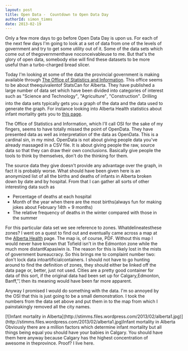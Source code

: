 ```yaml
---
layout: post
title: Open Data -  Countdown to Open Data Day
authorId: simon_timms
date: 2013-02-19
---
```


Only a few more days to go before Open Data Day is upon us. For each of the next few days I'm going to look at a set of data from one of the levels of government and try to get some utility out of it. Some of the data sets which come out of thegovernmenthave noconceivableuse to me. But that's the glory of open data, somebody else will find these datasets to be more useful than a turbo-charged bread slicer.

Today I'm looking at some of the data the provincial government is making available through [The Office of Statistics and Information](https://osi.alberta.ca/). This office seems to be about theequivalentof StatsCan for Alberta. They have published a large number of data set which have been divided into categories of interest such as "Science and Technology", "Agriculture", "Construction". Drilling into the data sets typically gets you a graph of the data and the data used to generate the graph. For instance looking into Alberta Health statistics about infant mortality gets you to [this page](https://osi.alberta.ca/osi-content/Pages/Catalogue.aspx?ipid=943&GOAViewMode=factsheet).

The Office of Statistics and Information, which I'll call OSI for the sake of my fingers, seems to have totally missed the point of OpenData. They have presented data as well as interpretation of the data as OpenData. This is a cardinal sin, in my mind. OpenData is not about giving people data you've already massaged in a CSV file. It is about giving people the raw, source data so that they can draw their own conclusions. Basically give people the tools to think by themselves, don't do the thinking for them.

The source data they give doesn't provide any advantage over the graph, in fact it is probably worse. What should have been given here is an anonymized list of all the births and deaths of infants in Alberta broken down by date and by hospital. From that I can gather all sorts of other interesting data such as

- <span style="line-height:13px;">Percentage of deaths at each hospital</span>
- Month of the year when there are the most births(always fun for making jokes about February 14th + 9 months)
- The relative frequency of deaths in the winter compared with those in the summer

For this particular data set we see reference to zones. Whatdelineatesthese zones? I went on a quest to find out and eventually came across a map at the [Alberta Health](http://www.albertahealthservices.ca/ahs-map-ahs-zones.pdf) page. The map is, of course, PDF. Without this map I would never have known that Tofield isn't in the Edmonton zone while the much more distantKapasiwin is. The reason for this is likely lost in the mists of government bureaucracy. So this brings me to complaint number two: don't lock data intoartificialcontainers. I should not have to go hunting around to find the definition of zones, they should either be linked off the data page or, better, just not used. Cities are a pretty good container for data of this sort, if the original data had been set up for Calgary,Edmonton, Banff,"¦ then its meaning would have been far more apparent.

Anyway I promised I would do something with the data. I'm so annoyed by the OSI that this is just going to be a small demonstration. I took the numbers from the data set above and put them in to the map from which I painstakingly removed all the city names.

<div class="wp-caption aligncenter" id="attachment_2340" style="width: 619px">[![Infant mortality in Alberta](http://stimms.files.wordpress.com/2013/02/alberta1.jpg)](http://stimms.files.wordpress.com/2013/02/alberta1.jpg)Infant mortality in Alberta

</div>Obviously there are a million factors which determine infant mortality but all things being equal you should have your babies in Calgary. You should have them here anyway because Calgary has the highest concentration of awesome in theprovince. Proof? I live here.



